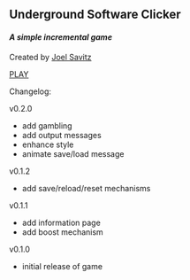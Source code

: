 ## Underground Software Clicker

#### _A simple incremental game_

Created by [Joel Savitz](https://joelsavitz.com)

[PLAY](/)

Changelog:

v0.2.0

* add gambling
* add output messages
* enhance style
* animate save/load message

v0.1.2

* add save/reload/reset mechanisms

v0.1.1

* add information page
* add boost mechanism

v0.1.0

* initial release of game
